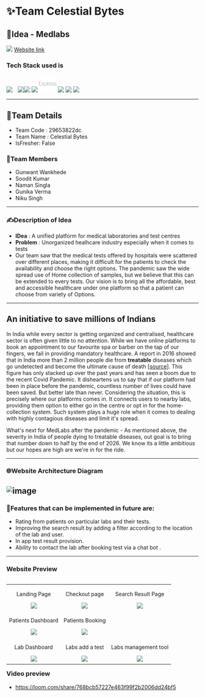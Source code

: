 <!-- 

You can check out [the Next.js GitHub repository](https://github.com/vercel/next.js/) - your feedback and contributions are welcome!

## Deploy on Vercel

The easiest way to deploy your Next.js app is to use the [Vercel Platform](https://vercel.com/new?utm_medium=default-template&filter=next.js&utm_source=create-next-app&utm_campaign=create-next-app-readme) from the creators of Next.js.

Check out our [Next.js deployment documentation](https://nextjs.org/docs/deployment) for more details. -->
 
 # ✨Team Celestial Bytes 
## 🦄Idea - Medlabs
<img height="120" src="https://i.imgur.com/FKKJNDo.png">
<a href="https://medlabs-one.vercel.app/"> Website link</a>

### Tech Stack used is 
<img height="45" style="padding-right:10px" src="https://i.imgur.com/cr7jaOm.png">  <img height="45" src="https://i.imgur.com/rHwnWZz.png"><img height = "55" src="https://avatars.githubusercontent.com/u/67109815?s=200&v=4">  <img height="45"  src="https://avatars.githubusercontent.com/u/9950313?s=200&v=4">  <img height="45" src="https://raw.githubusercontent.com/github/explore/80688e429a7d4ef2fca1e82350fe8e3517d3494d/topics/express/express.png">  <img height ="45"  src="https://avatars.githubusercontent.com/u/17219288?s=200&v=4">  <img height="45" src="https://avatars.githubusercontent.com/u/23211?s=200&v=4">  <img height="35" src="https://avatars.githubusercontent.com/u/177543?s=200&v=4">

---
## 🌟Team Details
- Team Code : 29653822dc
- Team Name : Celestial Bytes
- IsFresher: False
 ### 👷Team Members
- Gunwant Wankhede
- Soodit Kumar
- Naman Singla
- Gunika Verma
- Niku Singh

---
### ✍️Description of Idea

- **IDea** : A unified platform for medical laboratories and test centres
- **Problem** : Unorganized healhcare industry especially when it comes to tests
- Our team saw that the medical tests offered by hospitals  were scattered over different places, making it difficult for the patients to check the availability and choose the right options. 
The pandemic saw the wide spread use of Home collection of samples, but we believe that this can be extended to every tests.
Our vision is to bring all the affordable, best and accessible healthcare under one platform so that a patient can choose from variety of Options.
---

## An initiative to save millions of Indians
In India while every sector is getting organized and centralised, healthcare sector is often given little to no attention. While we have online platforms to book an appointment to our favourite spa or barber on the tap of our fingers, we fail in providing mandatory healthcare. A report in 2016 showed that in India more than 2 million people die from **treatable** diseases which go undetected and become the ultimate cause of death [[source]](https://www.business-standard.com/article/current-affairs/more-indians-die-of-treatable-diseases-than-lack-of-access-to-healthcare-118090600102_1.html). This figure has only stacked up over the past years and has seen a boom due to the recent Covid Pandemic. It disheartens us to say that if our platform had been in place before the pandemic, countless number of lives could have been saved. But better late than never. Considering the situation, this is precisely where our platforms comes in. It connects users to nearby labs, providing them option to either go in the centre or opt in for the home-collection system. Such system plays a huge role when it comes to dealing with highly contagious diseases and limit it's spread. 

What's next for MedLabs after the pandemic - As mentioned above, the severity in India of people dying to treatable diseases, out goal is to bring that number down to half by the end of 2026. We know its a little ambitious but our hopes are high are we're in for the ride. 

---
<!-- ### Images -->
### 🌐Website Architecture Diagram
![image](https://i.imgur.com/mb5v5HQ.png)
---

### 🔭Features that can be implemented in future are:
- Rating from patients on particular labs and their tests.
- Improving the search result by adding a filter according to the location of the lab and user.
- In app test result provision.
- Ability to contact the lab after booking test via a chat bot .
---

### Website Preview
<table width=33% align="left">
      <tr>
          <td align="center">
             <p>Landing Page</p>
             <img src="https://i.imgur.com/9Dr2wL8.png"/>
          </td>
          <td align="center">
              <p>Checkout page</p>
             <img src="https://i.imgur.com/Agpwt2X.png"/>
          </td>
          <td align="center">
              <p>Search Result Page</p>
             <img src="https://i.imgur.com/XQovokC.png"/>
          </td>
      </tr>
       <tr>
          <td align="center">
             <p>Patients Dashboard</p>
             <img src="https://i.imgur.com/q3m6Jzs.png"/>
          </td>
          <td align="center">
              <p>Patients Booking</p>
             <img src="https://i.imgur.com/uKTbIqd.png"/>
          </td>
      </tr>
      <tr>
          <td align="center">
             <p>Lab Dashboard</p>
             <img src="https://i.imgur.com/JrI1Wpx.png"/>
          </td>
          <td align="center">
              <p>Labs add a test</p>
             <img src="https://i.imgur.com/HaqcfRW.png"/>
          </td>
        <td align="center">
              <p>Labs management tool</p>
             <img src="https://i.imgur.com/unMwlDm.png"/>
          </td>
      </tr>
</table>

---
### Video preview

- https://loom.com/share/768bcb57227e463f99f2b2006dd24bf5
 
 
